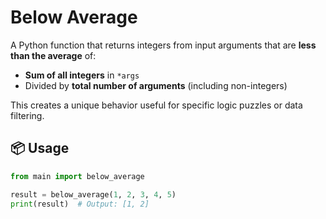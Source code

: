 # Below Average

A Python function that returns integers from input arguments that are **less than the average** of:

- **Sum of all integers** in `*args`
- Divided by **total number of arguments** (including non-integers)

This creates a unique behavior useful for specific logic puzzles or data filtering.

## 📦 Usage

```python
from main import below_average

result = below_average(1, 2, 3, 4, 5)
print(result)  # Output: [1, 2]
```
